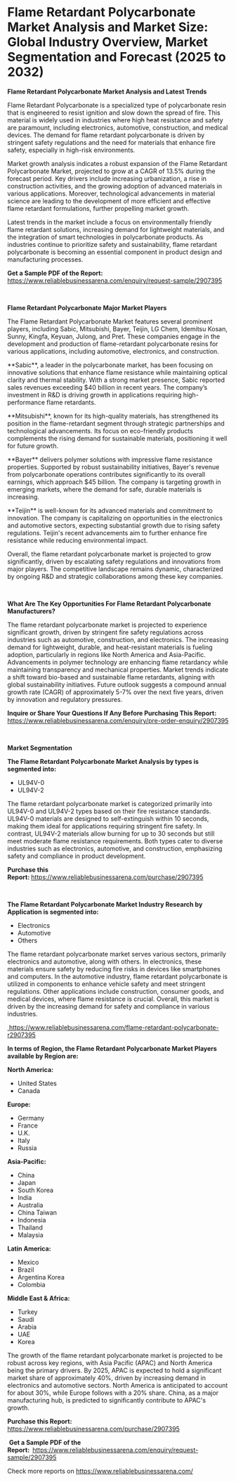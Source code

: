 <p><h1>Flame Retardant Polycarbonate Market Analysis and Market Size: Global Industry Overview, Market Segmentation and Forecast (2025 to 2032)</h1></p><p><strong>Flame Retardant Polycarbonate Market Analysis and Latest Trends</strong></p>
<p><p>Flame Retardant Polycarbonate is a specialized type of polycarbonate resin that is engineered to resist ignition and slow down the spread of fire. This material is widely used in industries where high heat resistance and safety are paramount, including electronics, automotive, construction, and medical devices. The demand for flame retardant polycarbonate is driven by stringent safety regulations and the need for materials that enhance fire safety, especially in high-risk environments.</p><p>Market growth analysis indicates a robust expansion of the Flame Retardant Polycarbonate Market, projected to grow at a CAGR of 13.5% during the forecast period. Key drivers include increasing urbanization, a rise in construction activities, and the growing adoption of advanced materials in various applications. Moreover, technological advancements in material science are leading to the development of more efficient and effective flame retardant formulations, further propelling market growth.</p><p>Latest trends in the market include a focus on environmentally friendly flame retardant solutions, increasing demand for lightweight materials, and the integration of smart technologies in polycarbonate products. As industries continue to prioritize safety and sustainability, flame retardant polycarbonate is becoming an essential component in product design and manufacturing processes.</p></p>
<p><strong>Get a Sample PDF of the Report:&nbsp;</strong> <a href="https://www.reliablebusinessarena.com/enquiry/request-sample/2907395?utm_campaign=3042&utm_medium=2&utm_source=Github&utm_content=ia&utm_term=12032025&utm_id=flame-retardant-polycarbonate">https://www.reliablebusinessarena.com/enquiry/request-sample/2907395</a></p>
<p>&nbsp;</p>
<p><strong>Flame Retardant Polycarbonate Major Market Players</strong></p>
<p><p>The Flame Retardant Polycarbonate Market features several prominent players, including Sabic, Mitsubishi, Bayer, Teijin, LG Chem, Idemitsu Kosan, Sunny, Kingfa, Keyuan, Julong, and Pret. These companies engage in the development and production of flame-retardant polycarbonate resins for various applications, including automotive, electronics, and construction.</p><p>**Sabic**, a leader in the polycarbonate market, has been focusing on innovative solutions that enhance flame resistance while maintaining optical clarity and thermal stability. With a strong market presence, Sabic reported sales revenues exceeding $40 billion in recent years. The company’s investment in R&D is driving growth in applications requiring high-performance flame retardants.</p><p>**Mitsubishi**, known for its high-quality materials, has strengthened its position in the flame-retardant segment through strategic partnerships and technological advancements. Its focus on eco-friendly products complements the rising demand for sustainable materials, positioning it well for future growth.</p><p>**Bayer** delivers polymer solutions with impressive flame resistance properties. Supported by robust sustainability initiatives, Bayer's revenue from polycarbonate operations contributes significantly to its overall earnings, which approach $45 billion. The company is targeting growth in emerging markets, where the demand for safe, durable materials is increasing.</p><p>**Teijin** is well-known for its advanced materials and commitment to innovation. The company is capitalizing on opportunities in the electronics and automotive sectors, expecting substantial growth due to rising safety regulations. Teijin's recent advancements aim to further enhance fire resistance while reducing environmental impact.</p><p>Overall, the flame retardant polycarbonate market is projected to grow significantly, driven by escalating safety regulations and innovations from major players. The competitive landscape remains dynamic, characterized by ongoing R&D and strategic collaborations among these key companies.</p></p>
<p>&nbsp;</p>
<p><strong>What Are The Key Opportunities For Flame Retardant Polycarbonate Manufacturers?</strong></p>
<p><p>The flame retardant polycarbonate market is projected to experience significant growth, driven by stringent fire safety regulations across industries such as automotive, construction, and electronics. The increasing demand for lightweight, durable, and heat-resistant materials is fueling adoption, particularly in regions like North America and Asia-Pacific. Advancements in polymer technology are enhancing flame retardancy while maintaining transparency and mechanical properties. Market trends indicate a shift toward bio-based and sustainable flame retardants, aligning with global sustainability initiatives. Future outlook suggests a compound annual growth rate (CAGR) of approximately 5-7% over the next five years, driven by innovation and regulatory pressures.</p></p>
<p><strong>Inquire or Share Your Questions If Any Before Purchasing This Report:</strong> <a href="https://www.reliablebusinessarena.com/enquiry/pre-order-enquiry/2907395?utm_campaign=3042&utm_medium=2&utm_source=Github&utm_content=ia&utm_term=12032025&utm_id=flame-retardant-polycarbonate">https://www.reliablebusinessarena.com/enquiry/pre-order-enquiry/2907395</a></p>
<p>&nbsp;</p>
<p><strong>Market Segmentation</strong></p>
<p><strong>The Flame Retardant Polycarbonate Market Analysis by types is segmented into:</strong></p>
<p><ul><li>UL94V-0</li><li>UL94V-2</li></ul></p>
<p><p>The flame retardant polycarbonate market is categorized primarily into UL94V-0 and UL94V-2 types based on their fire resistance standards. UL94V-0 materials are designed to self-extinguish within 10 seconds, making them ideal for applications requiring stringent fire safety. In contrast, UL94V-2 materials allow burning for up to 30 seconds but still meet moderate flame resistance requirements. Both types cater to diverse industries such as electronics, automotive, and construction, emphasizing safety and compliance in product development.</p></p>
<p><strong>Purchase this Report:&nbsp;</strong><a href="https://www.reliablebusinessarena.com/purchase/2907395?utm_campaign=3042&utm_medium=2&utm_source=Github&utm_content=ia&utm_term=12032025&utm_id=flame-retardant-polycarbonate">https://www.reliablebusinessarena.com/purchase/2907395</a></p>
<p>&nbsp;</p>
<p><strong>The Flame Retardant Polycarbonate Market Industry Research by Application is segmented into:</strong></p>
<p><ul><li>Electronics</li><li>Automotive</li><li>Others</li></ul></p>
<p><p>The flame retardant polycarbonate market serves various sectors, primarily electronics and automotive, along with others. In electronics, these materials ensure safety by reducing fire risks in devices like smartphones and computers. In the automotive industry, flame retardant polycarbonate is utilized in components to enhance vehicle safety and meet stringent regulations. Other applications include construction, consumer goods, and medical devices, where flame resistance is crucial. Overall, this market is driven by the increasing demand for safety and compliance in various industries.</p></p>
<p><a href="https://www.reliablebusinessarena.com/flame-retardant-polycarbonate-r2907395?utm_campaign=3042&utm_medium=2&utm_source=Github&utm_content=ia&utm_term=12032025&utm_id=flame-retardant-polycarbonate">&nbsp;https://www.reliablebusinessarena.com/flame-retardant-polycarbonate-r2907395</a></p>
<p><strong>In terms of Region, the Flame Retardant Polycarbonate Market Players available by Region are:</strong></p>
<p>
    <p> <strong> North America: </strong>
        <ul>
            <li>United States</li>
            <li>Canada</li>
        </ul>
        </p> 
    <p> <strong> Europe: </strong>
        <ul>
            <li>Germany</li>
            <li>France</li>
            <li>U.K.</li>
            <li>Italy</li>
            <li>Russia</li>
        </ul>
        </p> 
    <p> <strong> Asia-Pacific: </strong>
        <ul>
            <li>China</li>
            <li>Japan</li>
            <li>South Korea</li>
            <li>India</li>
            <li>Australia</li>
            <li>China Taiwan</li>
            <li>Indonesia</li>
            <li>Thailand</li>
            <li>Malaysia</li>
        </ul>
        </p> 
    <p> <strong> Latin America: </strong>
        <ul>
            <li>Mexico</li>
            <li>Brazil</li>
            <li>Argentina Korea</li>
            <li>Colombia</li>
        </ul>
        </p> 
    <p> <strong> Middle East & Africa: </strong>
        <ul>
            <li>Turkey</li>
            <li>Saudi</li>
            <li>Arabia</li>
            <li>UAE</li>
            <li>Korea</li>
        </ul>
    </p>
    </p>
<p><p>The growth of the flame retardant polycarbonate market is projected to be robust across key regions, with Asia Pacific (APAC) and North America being the primary drivers. By 2025, APAC is expected to hold a significant market share of approximately 40%, driven by increasing demand in electronics and automotive sectors. North America is anticipated to account for about 30%, while Europe follows with a 20% share. China, as a major manufacturing hub, is predicted to significantly contribute to APAC's growth.</p></p>
<p><strong>Purchase this Report: </strong><a href="https://www.reliablebusinessarena.com/purchase/2907395?utm_campaign=3042&utm_medium=2&utm_source=Github&utm_content=ia&utm_term=12032025&utm_id=flame-retardant-polycarbonate">https://www.reliablebusinessarena.com/purchase/2907395</a></p>
<p>&nbsp;<strong>Get a Sample PDF of the Report:&nbsp;&nbsp;</strong><a href="https://www.reliablebusinessarena.com/enquiry/request-sample/2907395?utm_campaign=3042&utm_medium=2&utm_source=Github&utm_content=ia&utm_term=12032025&utm_id=flame-retardant-polycarbonate">https://www.reliablebusinessarena.com/enquiry/request-sample/2907395</a></p>
<p><strong></strong></p>
<p>Check more reports on <a href="https://www.reliablebusinessarena.com/?utm_campaign=3042&utm_medium=2&utm_source=Github&utm_content=ia&utm_term=12032025&utm_id=flame-retardant-polycarbonate">https://www.reliablebusinessarena.com/</a></p>